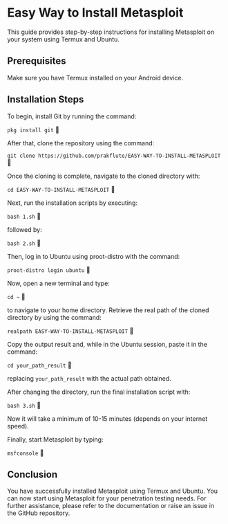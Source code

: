 # Easy Way to Install Metasploit

This guide provides step-by-step instructions for installing Metasploit on your system using Termux and Ubuntu.

## Prerequisites

Make sure you have Termux installed on your Android device.

## Installation Steps

To begin, install Git by running the command:

`pkg install git` <span style="cursor: pointer;" onclick="copyToClipboard('pkg install git')">📝</span>

After that, clone the repository using the command:

`git clone https://github.com/prakflute/EASY-WAY-TO-INSTALL-METASPLOIT` <span style="cursor: pointer;" onclick="copyToClipboard('git clone https://github.com/prakflute/EASY-WAY-TO-INSTALL-METASPLOIT')">📝</span>

Once the cloning is complete, navigate to the cloned directory with:

`cd EASY-WAY-TO-INSTALL-METASPLOIT` <span style="cursor: pointer;" onclick="copyToClipboard('cd EASY-WAY-TO-INSTALL-METASPLOIT')">📝</span>

Next, run the installation scripts by executing:

`bash 1.sh` <span style="cursor: pointer;" onclick="copyToClipboard('bash 1.sh')">📝</span>

followed by:

`bash 2.sh` <span style="cursor: pointer;" onclick="copyToClipboard('bash 2.sh')">📝</span>

Then, log in to Ubuntu using proot-distro with the command:

`proot-distro login ubuntu` <span style="cursor: pointer;" onclick="copyToClipboard('proot-distro login ubuntu')">📝</span>

Now, open a new terminal and type:

`cd ~` <span style="cursor: pointer;" onclick="copyToClipboard('cd ~')">📝</span>

to navigate to your home directory. Retrieve the real path of the cloned directory by using the command:

`realpath EASY-WAY-TO-INSTALL-METASPLOIT` <span style="cursor: pointer;" onclick="copyToClipboard('realpath EASY-WAY-TO-INSTALL-METASPLOIT')">📝</span>

Copy the output result and, while in the Ubuntu session, paste it in the command:

`cd your_path_result` <span style="cursor: pointer;" onclick="copyToClipboard('cd your_path_result')">📝</span>

replacing `your_path_result` with the actual path obtained.

After changing the directory, run the final installation script with:

`bash 3.sh` <span style="cursor: pointer;" onclick="copyToClipboard('bash 3.sh')">📝</span>

Now it will take a minimum of 10-15 minutes (depends on your internet speed).

Finally, start Metasploit by typing:

`msfconsole` <span style="cursor: pointer;" onclick="copyToClipboard('msfconsole')">📝</span>

## Conclusion

You have successfully installed Metasploit using Termux and Ubuntu. You can now start using Metasploit for your penetration testing needs. For further assistance, please refer to the documentation or raise an issue in the GitHub repository.

